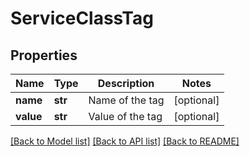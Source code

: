 # ServiceClassTag

## Properties
Name | Type | Description | Notes
------------ | ------------- | ------------- | -------------
**name** | **str** | Name of the tag | [optional] 
**value** | **str** | Value of the tag | [optional] 

[[Back to Model list]](../README.md#documentation-for-models) [[Back to API list]](../README.md#documentation-for-api-endpoints) [[Back to README]](../README.md)

